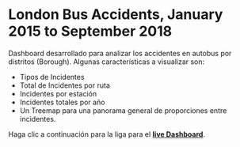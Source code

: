# London Bus Accidents, January 2015 to September 2018


 Dashboard desarrollado para analizar los accidentes en autobus por distritos (Borough). Algunas características a visualizar son:

  - Tipos de Incidentes
  - Total de Incidentes por ruta
  - Incidentes por estación
  - Incidentes totales por año
  - Un Treemap para una panorama general de proporciones entre incidentes.
 
 Haga clic a continuación para la liga para el **[live Dashboard](https://breakdance.github.io/breakdance/)**.
